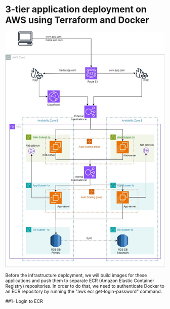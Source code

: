 # 3-tier application deployment on AWS using Terraform and Docker

![alt text](https://github.com/Gabinsime75/Project_11--Terraform--3-tier-application-deployment-on-AWS-using-Terraform-and-Docker/blob/main/architecture/Project_11--Terraform--3-tier-application-deployment-on-AWS.jpg)

Before the infrastructure deployment, we will build images for these applications and push them to separate ECR (Amazon Elastic Container Registry) repositories. In order to do that,
we need to authenticate Docker to an ECR repository by running the "aws ecr get-login-password" command.

##1- Login to ECR
